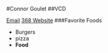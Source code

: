 #Connor Goulet
##VCD

[Email](connorGoulet@live.com)
[368 Website](http://tlk.io/368)
###Favorite Foods
* Burgers
* pizza
* **Food**
